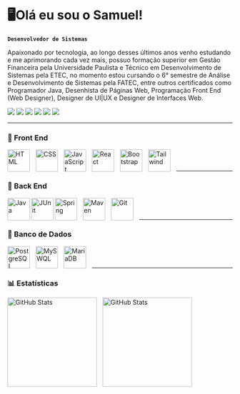 
# 🖥️Olá eu sou o Samuel!

**`Desenvolvedor de Sistemas`**

Apaixonado por tecnologia, ao longo desses últimos anos venho estudando e me aprimorando cada vez mais, possuo formação superior em Gestão Financeira pela Universidade Paulista e Técnico em Desenvolvimento de Sistemas pela ETEC, no momento estou cursando o 6° semestre de Análise e Desenvolvimento de Sistemas pela FATEC, entre outros certificados como Programador Java, Desenhista de Páginas Web, Programação Front End (Web Designer), Designer de UI|UX e Designer de Interfaces Web.
 
<div> 
  <a href="#" target="_blank"><img src="https://img.shields.io/badge/YouTube-FF0000?style=for-the-badge&logo=youtube&logoColor=white" target="_blank"></a>
  <a href="#" target="_blank"><img src="https://img.shields.io/badge/-Instagram-%23E4405F?style=for-the-badge&logo=instagram&logoColor=white" target="_blank"></a>
 	<a href="#" target="_blank"><img src="https://img.shields.io/badge/Twitch-9146FF?style=for-the-badge&logo=twitch&logoColor=white" target="_blank"></a>
 <a href="#" target="_blank"><img src="https://img.shields.io/badge/Discord-7289DA?style=for-the-badge&logo=discord&logoColor=white" target="_blank"></a> 
  <a href = "txtstring@gmail.com"><img src="https://img.shields.io/badge/-Gmail-%23333?style=for-the-badge&logo=gmail&logoColor=white" target="_blank"></a>
  <a href="https://www.linkedin.com/in/samuel-r-dos-santos-b9a163161/" target="_blank"><img src="https://img.shields.io/badge/-LinkedIn-%230077B5?style=for-the-badge&logo=linkedin&logoColor=white" target="_blank"></a> 
  
</div>



---

### 🤖 Front End


<img 
    align="left" 
    alt="HTML"
    title="HTML" 
    width="50px" 
    style="padding-right: 10px;" 
    src="https://cdn.jsdelivr.net/gh/devicons/devicon@latest/icons/html5/html5-original.svg" 
/>
<img 
    align="left" 
    alt="CSS" 
    title="CSS"
    width="50px" 
    style="padding-right: 10px;" 
    src="https://cdn.jsdelivr.net/gh/devicons/devicon@latest/icons/css3/css3-original.svg" 
/>
<img 
    align="left" 
    alt="JavaScript" 
    title="JavaScript"
    width="50px" 
    style="padding-right: 10px;" 
    src="https://cdn.jsdelivr.net/gh/devicons/devicon@latest/icons/javascript/javascript-original.svg" 
/>

<img 
    align="left" 
    alt="React"
    title="React" 
    width="50px" 
    style="padding-right: 10px;" 
    src="https://cdn.jsdelivr.net/gh/devicons/devicon@latest/icons/react/react-original.svg" 
/>
<img 
    align="left" 
    alt="Bootstrap"
    title="Bootstrap" 
    width="50px" 
    style="padding-right: 10px;" 
    src="https://cdn.jsdelivr.net/gh/devicons/devicon@latest/icons/bootstrap/bootstrap-original.svg" 
/>
<img 
    align="left" 
    alt="Tailwind" 
    title="Tailwind"
    width="50px" 
    style="padding-right: 10px;" 
    src="https://cdn.jsdelivr.net/gh/devicons/devicon@latest/icons/tailwindcss/tailwindcss-original.svg" 
/>


<br/>
<br/>
<hr>

### 🤖 Back End
<img 
   align="left" 
   alt="Java"
   title="Java" 
   width="50px" 
   src="https://cdn.jsdelivr.net/gh/devicons/devicon@latest/icons/java/java-original-wordmark.svg" 
/>

<img
   align="left" 
   alt="JUnit"
   title="JUnit" 
   width="50px" 
   src="https://cdn.jsdelivr.net/gh/devicons/devicon@latest/icons/junit/junit-original-wordmark.svg" />


<img 
    align="left" 
    alt="Spring" 
    title="Spring"
    width="50px" 
    style="padding-right: 10px;" 
    src="https://cdn.jsdelivr.net/gh/devicons/devicon@latest/icons/spring/spring-original-wordmark.svg" />

  <img
    align="left" 
    alt="Maven" 
    title="Maven"
    width="50px" 
    style="padding-right: 10px;" 
    src="https://cdn.jsdelivr.net/gh/devicons/devicon@latest/icons/maven/maven-original-wordmark.svg" />
          
<img 
    align="left" 
    alt="Git" 
    title="Git"
    width="50px" 
    style="padding-right: 10px;" 
    src="https://cdn.jsdelivr.net/gh/devicons/devicon@latest/icons/git/git-original.svg" 
/>

<br/>
<br/>
<hr>

### 🤖 Banco de Dados

<img     
    align="left" 
    alt="PostgreSQL"
    title="PostgreSQL" 
    width="50px" 
    style="padding-right: 10px;" 
    src="https://cdn.jsdelivr.net/gh/devicons/devicon@latest/icons/postgresql/postgresql-original-wordmark.svg" />
  
<img 
    align="left" 
    alt="MySWQL"
    title="MySWQL" 
    width="50px" 
    style="padding-right: 10px;"  
    src="https://cdn.jsdelivr.net/gh/devicons/devicon@latest/icons/mysql/mysql-original-wordmark.svg" />

<img     
    align="left" 
    alt="MariaDB"
    title="MariaDB" 
    width="50px" 
    style="padding-right: 10px;" 
    src="https://cdn.jsdelivr.net/gh/devicons/devicon@latest/icons/mariadb/mariadb-original-wordmark.svg" />

<br/>
<br/>
<hr>

### 📊 Estatísticas

<p>
  <img 
    align="left" 
    alt="GitHub Stats" 
    height="200" 
    style="padding-right: 10px;" 
    src="https://github-readme-stats.vercel.app/api?username=samcodex01&show_icons=true&theme=tokyonight&include_all_commits=true&locale=pt-br" 
  />

<img 
      align="left" 
      alt="GitHub Stats" 
      height="200" 
      src="https://github-readme-stats.vercel.app/api/top-langs/?username=samcodex01&theme=tokyonight&layout=compact&custom_title=Tecnologias&langs_count=9" 
  />

</p>

